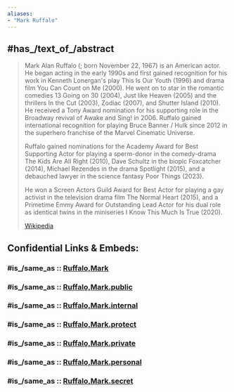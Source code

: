 ```yaml
---
aliases:
- "Mark Ruffalo"
---
```


## #has_/text_of_/abstract 

> Mark Alan Ruffalo (; born November 22, 1967) is an American actor. 
> He began acting in the early 1990s and first gained recognition 
> for his work in Kenneth Lonergan's play This Is Our Youth (1996) 
> and drama film You Can Count on Me (2000). 
> He went on to star in the romantic comedies 13 Going on 30 (2004), 
> Just like Heaven (2005) and the thrillers In the Cut (2003), Zodiac (2007), 
> and Shutter Island (2010). He received a Tony Award nomination for his supporting role in the Broadway revival of Awake and Sing! in 2006. 
> Ruffalo gained international recognition for playing Bruce Banner / Hulk 
> since 2012 in the superhero franchise of the Marvel Cinematic Universe.
>
> Ruffalo gained nominations for the Academy Award for Best Supporting Actor 
> for playing a sperm-donor in the comedy-drama The Kids Are All Right (2010), 
> Dave Schultz in the biopic Foxcatcher (2014), 
> Michael Rezendes in the drama Spotlight (2015), 
> and a debauched lawyer in the science fantasy Poor Things (2023). 
> 
> He won a Screen Actors Guild Award for Best Actor 
> for playing a gay activist in the television drama film The Normal Heart (2015), 
> and a Primetime Emmy Award for Outstanding Lead Actor for his dual 
> role as identical twins in the miniseries I Know This Much Is True (2020).
>
> [Wikipedia](https://en.wikipedia.org/wiki/Mark%20Ruffalo)


## Confidential Links & Embeds: 

### #is_/same_as :: [Ruffalo,Mark](/_Standards/Society/Communication/Media/Movie/Movie-Genre/Fantasy-Movie/Ruffalo,Mark.md) 

### #is_/same_as :: [Ruffalo,Mark.public](/_public/Society/Communication/Media/Movie/Movie-Genre/Fantasy-Movie/Ruffalo,Mark.public.md) 

### #is_/same_as :: [Ruffalo,Mark.internal](/_internal/Society/Communication/Media/Movie/Movie-Genre/Fantasy-Movie/Ruffalo,Mark.internal.md) 

### #is_/same_as :: [Ruffalo,Mark.protect](/_protect/Society/Communication/Media/Movie/Movie-Genre/Fantasy-Movie/Ruffalo,Mark.protect.md) 

### #is_/same_as :: [Ruffalo,Mark.private](/_private/Society/Communication/Media/Movie/Movie-Genre/Fantasy-Movie/Ruffalo,Mark.private.md) 

### #is_/same_as :: [Ruffalo,Mark.personal](/_personal/Society/Communication/Media/Movie/Movie-Genre/Fantasy-Movie/Ruffalo,Mark.personal.md) 

### #is_/same_as :: [Ruffalo,Mark.secret](/_secret/Society/Communication/Media/Movie/Movie-Genre/Fantasy-Movie/Ruffalo,Mark.secret.md)

